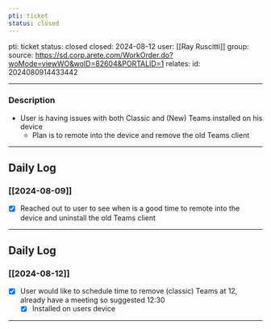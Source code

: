 ```yaml
---
pti: ticket
status: closed
---
```

pti: ticket 
status: closed
closed: 2024-08-12
user: [[Ray Ruscitti]]
group: 
source: https://sd.corp.arete.com/WorkOrder.do?woMode=viewWO&woID=82604&PORTALID=1
relates: 
id: 2024080914433442

---
### Description
- User is having issues with both Classic and (New) Teams installed on his device
	- Plan is to remote into the device and remove the old Teams client
---
## Daily Log
### [[2024-08-09]]
- [x] Reached out to user to see when is a good time to remote into the device and uninstall the old Teams client
---
## Daily Log
### [[2024-08-12]]
- [x] User would like to schedule time to remove (classic) Teams at 12, already have a meeting so suggested 12:30
	- [x] Installed on users device
---







